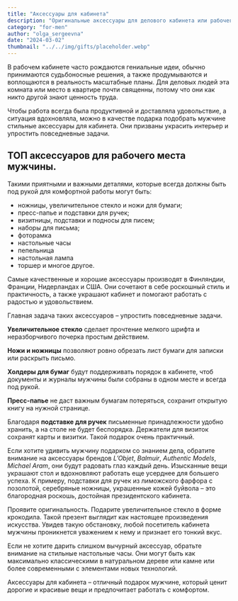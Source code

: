 ```yaml
---
title: "Аксессуары для кабинета"
description: "Оригинальные аксессуары для делового кабинета или рабочего места в доме создадут вдохновляющую атмосферу и подчеркнут стиль мужчины!"
category: "for-men"
author: "olga_sergeevna"
date: "2024-03-02"
thumbnail: "../../img/gifts/placeholder.webp"
---
```


В рабочем кабинете часто рождаются гениальные идеи, обычно принимаются судьбоносные решения, а также продумываются и воплощаются в реальность масштабные планы. Для деловых людей эта комната или место в квартире почти священны, потому что они как никто другой знают ценность труда.

Чтобы работа всегда была продуктивной и доставляла удовольствие, а ситуация вдохновляла, можно в качестве подарка подобрать мужчине стильные аксессуары для кабинета. Они призваны украсить интерьер и упростить повседневные задачи.

## ТОП аксессуаров для рабочего места мужчины.

Такими приятными и важными деталями, которые всегда должны быть под рукой для комфортной работы могут быть:

- ножницы, увеличительное стекло и ножи для бумаги;
- пресс-папье и подставки для ручек;
- визитницы, подставки и подносы для писем;
- наборы для письма;
- фоторамка
- настольные часы
- пепельница
- настольная лампа
- торшер и многое другое.

Самые качественные и хорошие аксессуары производят в Финляндии, Франции, Нидерландах и США. Они сочетают в себе роскошный стиль и практичность, а также украшают кабинет и помогают работать с радостью и удовольствием. 

Главная задача таких аксессуаров – упростить повседневные задачи. 

**Увеличительное стекло** сделает прочтение мелкого шрифта и неразборчивого почерка простым действием.

**Ножи и ножницы** позволяют ровно обрезать лист бумаги для записки или раскрыть письмо.

**Холдеры для бумаг** будут поддерживать порядок в кабинете, чтоб документы и журналы мужчины были собраны в одном месте и всегда под рукой.

**Пресс-папье** не даст важным бумагам потеряться, сохранит открытую книгу на нужной странице. 

Благодаря **подставке для ручек** письменные принадлежности удобно хранить, а на столе не будет беспорядка. Держатели для визиток сохранят карты и визитки. Такой подарок очень практичный. 

Если хотите удивить мужчину подарком со знанием дела, обратите внимание на аксессуары брендов *L’Objet*, *Balmuir*, *Authentic Models*, *Michael Aram*, они будут радовать глаз каждый день. Изысканные вещи украшают стол и вдохновляют работать еще усерднее для большего успеха. 
К примеру, подставки для ручек из лиможского фарфора с позолотой, серебряные ножницы, украшенные кожей буйвола – это благородная роскошь, достойная президентского кабинета.

Проявите оригинальность. Подарите увеличительное стекло в форме крокодила. Такой презент выглядит как настоящее произведения искусства. Увидев такую ​​обстановку, любой посетитель кабинета мужчины проникнется уважением к нему и признает его тонкий вкус.

Если не хотите дарить слишком вычурный аксессуар, обратьте внимание на стильные настольные часы. Они могут быть как максимально классическими в натуральном дереве или камне или более современными с элементами новых технологий.

Аксессуары для кабинета – отличный подарок мужчине, который ценит дорогие и красивые вещи и предпочитает работать с комфортом.


